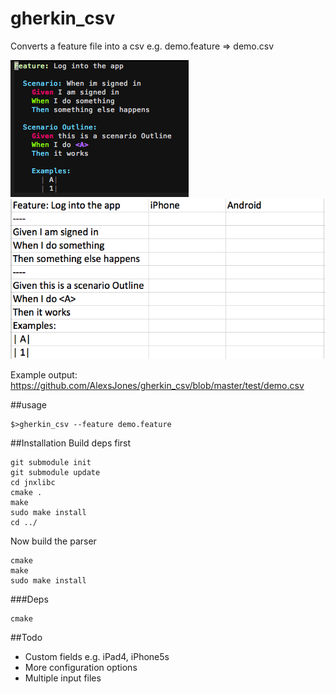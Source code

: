 gherkin_csv
==========


Converts a feature file into a csv e.g. demo.feature => demo.csv

![Vim](doc/vim.png)
![Excel](doc/excel.png) 

Example output: https://github.com/AlexsJones/gherkin_csv/blob/master/test/demo.csv

##usage

```
$>gherkin_csv --feature demo.feature
```

##Installation
Build deps first
```
git submodule init
git submodule update
cd jnxlibc
cmake .
make
sudo make install 
cd ../
```
Now build the parser
```
cmake
make 
sudo make install
```

###Deps

```
cmake
```

##Todo

- Custom fields e.g. iPad4, iPhone5s
- More configuration options
- Multiple input files

